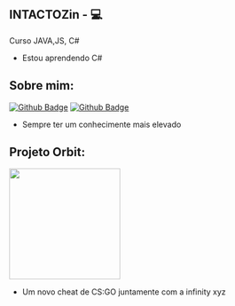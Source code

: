 

## INTACTOZin - :computer: 

Curso JAVA,JS, C# 
- Estou aprendendo C#



## Sobre mim:
[![Github Badge](https://img.shields.io/badge/-Github-000?style=flat-square&logo=Github&logoColor=white&link=link_do_seu_perfil_no_github)](https://github.com/INTACTOZ)
[![Github Badge](https://img.shields.io/badge/-Github-000?style=flat-square&logo=Github&logoColor=white&link=link_do_seu_perfil_no_github)](https://github.com/ThalyssonK)

- Sempre ter um conhecimente mais elevado



## Projeto Orbit:
[<img align="center" width="200" height="200" src="https://github.com/INTACTOZ/INTACTOZin/blob/main/infiorbit.png">](https://github.com/INTACTOZ)

- Um novo cheat de CS:GO juntamente com a infinity xyz
